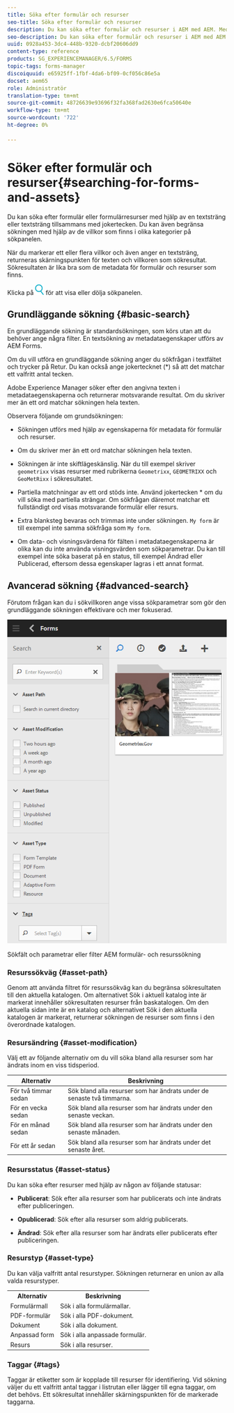 ```yaml
---
title: Söka efter formulär och resurser
seo-title: Söka efter formulär och resurser
description: Du kan söka efter formulär och resurser i AEM med AEM. Med grundläggande och avancerad sökning kan du snabbt hitta dina resurser.
seo-description: Du kan söka efter formulär och resurser i AEM med AEM. Med grundläggande och avancerad sökning kan du snabbt hitta dina resurser.
uuid: 0928a453-3dc4-448b-9320-dcbf20606dd9
content-type: reference
products: SG_EXPERIENCEMANAGER/6.5/FORMS
topic-tags: forms-manager
discoiquuid: e65925ff-1fbf-4da6-bf09-0cf056c86e5a
docset: aem65
role: Administratör
translation-type: tm+mt
source-git-commit: 48726639e93696f32fa368fad2630e6fca50640e
workflow-type: tm+mt
source-wordcount: '722'
ht-degree: 0%

---
```



# Söker efter formulär och resurser{#searching-for-forms-and-assets}

Du kan söka efter formulär eller formulärresurser med hjälp av en textsträng eller textsträng tillsammans med jokertecken. Du kan även begränsa sökningen med hjälp av de villkor som finns i olika kategorier på sökpanelen.

När du markerar ett eller flera villkor och även anger en textsträng, returneras skärningspunkten för texten och villkoren som sökresultat. Sökresultaten är lika bra som de metadata för formulär och resurser som finns.

Klicka på ![aem6forms_search](assets/aem6forms_search.png) för att visa eller dölja sökpanelen.

## Grundläggande sökning {#basic-search}

En grundläggande sökning är standardsökningen, som körs utan att du behöver ange några filter. En textsökning av metadataegenskaper utförs av AEM Forms.

Om du vill utföra en grundläggande sökning anger du sökfrågan i textfältet och trycker på Retur. Du kan också ange jokertecknet (*) så att det matchar ett valfritt antal tecken.

Adobe Experience Manager söker efter den angivna texten i metadataegenskaperna och returnerar motsvarande resultat. Om du skriver mer än ett ord matchar sökningen hela texten.

Observera följande om grundsökningen:

* Sökningen utförs med hjälp av egenskaperna för metadata för formulär och resurser.
* Om du skriver mer än ett ord matchar sökningen hela texten.
* Sökningen är inte skiftlägeskänslig. När du till exempel skriver `geometrixx` visas resurser med rubrikerna `Geometrixx`, `GEOMETRIXX` och `GeoMetRixx` i sökresultatet.

* Partiella matchningar av ett ord stöds inte. Använd jokertecken * om du vill söka med partiella strängar. Om sökfrågan däremot matchar ett fullständigt ord visas motsvarande formulär eller resurs.
* Extra blanksteg bevaras och trimmas inte under sökningen. `My form` är till exempel inte samma sökfråga som `My form`.

* Om data- och visningsvärdena för fälten i metadataegenskaperna är olika kan du inte använda visningsvärden som sökparametrar. Du kan till exempel inte söka baserat på en status, till exempel Ändrad eller Publicerad, eftersom dessa egenskaper lagras i ett annat format.

## Avancerad sökning {#advanced-search}

Förutom frågan kan du i sökvillkoren ange vissa sökparametrar som gör den grundläggande sökningen effektivare och mer fokuserad.

![Sökfält och parametrar eller filter AEM formulär- och resurssökning](assets/search_forms_assets.png)

Sökfält och parametrar eller filter AEM formulär- och resurssökning

### Resurssökväg {#asset-path}

Genom att använda filtret för resurssökväg kan du begränsa sökresultaten till den aktuella katalogen. Om alternativet Sök i aktuell katalog inte är markerat innehåller sökresultaten resurser från baskatalogen. Om den aktuella sidan inte är en katalog och alternativet Sök i den aktuella katalogen är markerat, returnerar sökningen de resurser som finns i den överordnade katalogen.

### Resursändring {#asset-modification}

Välj ett av följande alternativ om du vill söka bland alla resurser som har ändrats inom en viss tidsperiod.

| **Alternativ** | **Beskrivning** |
|---|---|
| För två timmar sedan | Sök bland alla resurser som har ändrats under de senaste två timmarna. |
| För en vecka sedan | Sök bland alla resurser som har ändrats under den senaste veckan. |
| För en månad sedan | Sök bland alla resurser som har ändrats under den senaste månaden. |
| För ett år sedan | Sök bland alla resurser som har ändrats under det senaste året. |

### Resursstatus {#asset-status}

Du kan söka efter resurser med hjälp av någon av följande statusar:

* **Publicerat**: Sök efter alla resurser som har publicerats och inte ändrats efter publiceringen.

* **Opublicerad**: Sök efter alla resurser som aldrig publicerats.

* **Ändrad**: Sök efter alla resurser som har ändrats eller publicerats efter publiceringen.

### Resurstyp {#asset-type}

Du kan välja valfritt antal resurstyper. Sökningen returnerar en union av alla valda resurstyper.

<table>
 <tbody>
  <tr>
   <th>Alternativ</th> 
   <th>Beskrivning</th> 
  </tr>
  <tr>
   <td>Formulärmall<br /> </td> 
   <td>Sök i alla formulärmallar.<br /> </td> 
  </tr>
  <tr>
   <td>PDF-formulär</td> 
   <td>Sök i alla PDF-dokument.</td> 
  </tr>
  <tr>
   <td>Dokument</td> 
   <td>Sök i alla dokument.</td> 
  </tr>
  <tr>
   <td>Anpassad form<br /> </td> 
   <td>Sök i alla anpassade formulär.</td> 
  </tr>
  <tr>
   <td>Resurs</td> 
   <td>Sök i alla resurser.<br /> </td> 
  </tr>
 </tbody>
</table>

### Taggar {#tags}

Taggar är etiketter som är kopplade till resurser för identifiering. Vid sökning väljer du ett valfritt antal taggar i listrutan eller lägger till egna taggar, om det behövs. Ett sökresultat innehåller skärningspunkten för de markerade taggarna.
